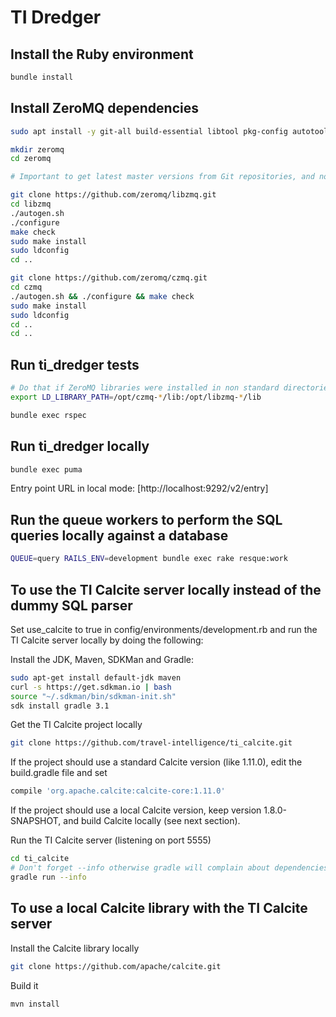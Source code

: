 TI Dredger
==========

## Install the Ruby environment

```bash
bundle install
```

## Install ZeroMQ dependencies

```bash
sudo apt install -y git-all build-essential libtool pkg-config autotools-dev autoconf automake cmake

mkdir zeromq
cd zeromq

# Important to get latest master versions from Git repositories, and not packaged tarballs.

git clone https://github.com/zeromq/libzmq.git
cd libzmq
./autogen.sh
./configure
make check
sudo make install
sudo ldconfig
cd ..

git clone https://github.com/zeromq/czmq.git
cd czmq
./autogen.sh && ./configure && make check
sudo make install
sudo ldconfig
cd ..
cd ..
```

## Run ti_dredger tests

```bash
# Do that if ZeroMQ libraries were installed in non standard directories
export LD_LIBRARY_PATH=/opt/czmq-*/lib:/opt/libzmq-*/lib

bundle exec rspec
```

## Run ti_dredger locally

```bash
bundle exec puma
```

Entry point URL in local mode:
[http://localhost:9292/v2/entry]

## Run the queue workers to perform the SQL queries locally against a database

```bash
QUEUE=query RAILS_ENV=development bundle exec rake resque:work
```

## To use the TI Calcite server locally instead of the dummy SQL parser

Set use_calcite to true in config/environments/development.rb and run the TI Calcite server locally by doing the following:

Install the JDK, Maven, SDKMan and Gradle:
```bash
sudo apt-get install default-jdk maven
curl -s https://get.sdkman.io | bash
source "~/.sdkman/bin/sdkman-init.sh"
sdk install gradle 3.1
```

Get the TI Calcite project locally
```bash
git clone https://github.com/travel-intelligence/ti_calcite.git
```

If the project should use a standard Calcite version (like 1.11.0), edit the build.gradle file and set
```bash
compile 'org.apache.calcite:calcite-core:1.11.0'
```
If the project should use a local Calcite version, keep version 1.8.0-SNAPSHOT, and build Calcite locally (see next section).

Run the TI Calcite server (listening on port 5555)
```bash
cd ti_calcite
# Don't forget --info otherwise gradle will complain about dependencies that can't be installed due to network errors.
gradle run --info
```

## To use a local Calcite library with the TI Calcite server

Install the Calcite library locally
```bash
git clone https://github.com/apache/calcite.git
```

Build it
```bash
mvn install
```
